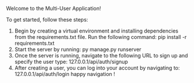 Welcome to the Multi-User Application!

To get started, follow these steps:
1. Begin by creating a virtual environment and installing dependencies from the requirements.txt file. Run the following command:
pip install -r requirements.txt
2. Start the server by running:
 py manage.py runserver
3. Once the server is running, navigate to the following URL to sign up and specify the user type:
127.0.0.1/api/auth/signup
4. After creating a user, you can log into your account by navigating to:
127.0.0.1/api/auth/login
happy navigation ! 
